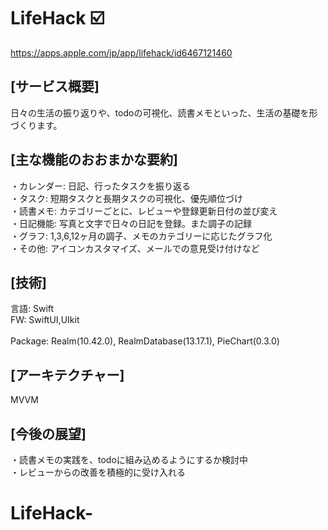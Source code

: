 # LifeHack ☑️
https://apps.apple.com/jp/app/lifehack/id6467121460

## [サービス概要]
日々の生活の振り返りや、todoの可視化、読書メモといった、生活の基礎を形づくります。

## [主な機能のおおまかな要約]
・カレンダー: 日記、行ったタスクを振り返る  <br>
・タスク: 短期タスクと長期タスクの可視化、優先順位づけ  <br>
・読書メモ: カテゴリーごとに、レビューや登録更新日付の並び変え  <br>
・日記機能: 写真と文字で日々の日記を登録。また調子の記録  <br>
・グラフ: 1,3,6,12ヶ月の調子、メモのカテゴリーに応じたグラフ化  <br>
・その他: アイコンカスタマイズ、メールでの意見受け付けなど  <br>

## [技術] <br>
言語: Swift  <br>
FW: SwiftUI,UIkit  <br>  
Package: Realm(10.42.0), RealmDatabase(13.17.1), PieChart(0.3.0)  <br>

## [アーキテクチャー] <br>
MVVM

## [今後の展望] <br>
・読書メモの実践を、todoに組み込めるようにするか検討中  <br>
・レビューからの改善を積極的に受け入れる
# LifeHack-
